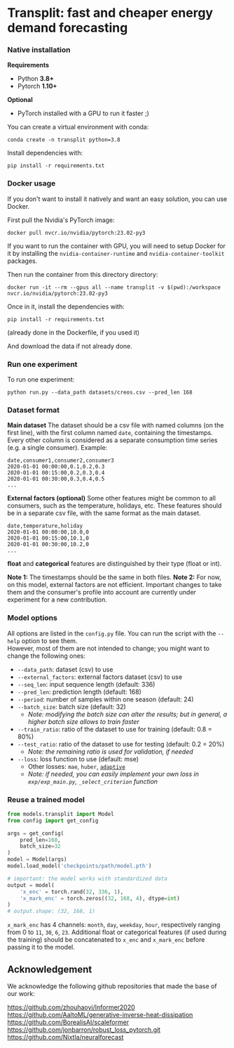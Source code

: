# Transplit: fast and cheaper energy demand forecasting

### Native installation

**Requirements**  
- Python **3.8+**
- Pytorch **1.10+**

**Optional**  
- PyTorch installed with a GPU to run it faster ;)

You can create a virtual environment with conda:
```shell
conda create -n transplit python=3.8
```

Install dependencies with:
```shell
pip install -r requirements.txt
```

### Docker usage
If you don't want to install it natively and want an easy solution, you can use Docker.

First pull the Nvidia's PyTorch image:
```shell
docker pull nvcr.io/nvidia/pytorch:23.02-py3
```

If you want to run the container with GPU, you will need to setup Docker for it
by installing the `nvidia-container-runtime` and `nvidia-container-toolkit` packages. 

Then run the container from this directory directory:
```shell
docker run -it --rm --gpus all --name transplit -v $(pwd):/workspace nvcr.io/nvidia/pytorch:23.02-py3
```

Once in it, install the dependencies with:
```shell
pip install -r requirements.txt
```
(already done in the Dockerfile, if you used it)

And download the data if not already done.

### Run one experiment
To run one experiment:
```shell
python run.py --data_path datasets/creos.csv --pred_len 168
```

### Dataset format
**Main dataset**
The dataset should be a csv file with named columns (on the first line), with the first column named `date`, containing the timestamps.
Every other column is considered as a separate consumption time series (e.g. a single consumer).
Example:
```csv
date,consumer1,consumer2,consumer3
2020-01-01 00:00:00,0.1,0.2,0.3
2020-01-01 00:15:00,0.2,0.3,0.4
2020-01-01 00:30:00,0.3,0.4,0.5
...
```

**External factors (optional)**
Some other features might be common to all consumers, such as the temperature, holidays, etc.
These features should be in a separate csv file, with the same format as the main dataset.
```csv
date,temperature,holiday
2020-01-01 00:00:00,10.0,0
2020-01-01 00:15:00,10.1,0
2020-01-01 00:30:00,10.2,0
...
```
**float** and **categorical** features are distinguished by their type (float or int).

**Note 1:** The timestamps should be the same in both files.
**Note 2:** For now, on this model, external factors are not efficient. Important changes to take them and the consumer's profile into account are currently under experiment for a new contribution.

### Model options
All options are listed in the `config.py` file. You can run the script with the `--help` option to see them.  
However, most of them are not intended to change; you might want to change the following ones:

- `--data_path`: dataset (csv) to use
- `--external_factors`: external factors dataset (csv) to use
- `--seq_len`: input sequence length (default: 336)
- `--pred_len`: prediction length (default: 168)
- `--period`: number of samples within one season (default: 24)
- `--batch_size`: batch size (default: 32)
  - *Note: modifying the batch size can alter the results; but in general, a higher batch size allows to train faster*
- `--train_ratio`: ratio of the dataset to use for training (default: 0.8 = 80%)
- `--test_ratio`: ratio of the dataset to use for testing (default: 0.2 = 20%)
  - *Note: the remaining ratio is used for validation, if needed*
- `--loss`: loss function to use (default: mse)
  - Other losses: `mae`, `huber`, [`adaptive`](https://openaccess.thecvf.com/content_CVPR_2019/papers/Barron_A_General_and_Adaptive_Robust_Loss_Function_CVPR_2019_paper.pdf)
  - *Note: if needed, you can easily implement your own loss in `exp/exp_main.py`, `_select_criterion` function*


### Reuse a trained model
```python
from models.transplit import Model
from config import get_config

args = get_config(
    pred_len=168,
    batch_size=32
)
model = Model(args)
model.load_model('checkpoints/path/model.pth')

# important: the model works with standardized data
output = model(
    'x_enc' = torch.rand(32, 336, 1),
    'x_mark_enc' = torch.zeros((32, 168, 4), dtype=int)
)
# output.shape: (32, 168, 1)
```

`x_mark_enc` has 4 channels: `month`, `day`, `weekday`, `hour`, respectively ranging from 0 to `11`, `30`, `6`, `23`.
Additional float or categorical features (if used during the training) should be concatenated to `x_enc` and `x_mark_enc` before passing it to the model.

## Acknowledgement

We acknowledge the following github repositories that made the base of our work:

https://github.com/zhouhaoyi/Informer2020  
https://github.com/AaltoML/generative-inverse-heat-dissipation  
https://github.com/BorealisAI/scaleformer  
https://github.com/jonbarron/robust_loss_pytorch.git  
https://github.com/Nixtla/neuralforecast  

